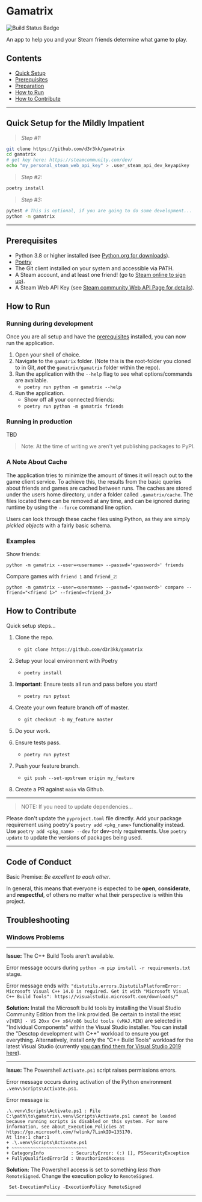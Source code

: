 # Gamatrix

![Build Status Badge](https://github.com/d3r3kk/gamatrix/workflows/CI/badge.svg)

An app to help you and your Steam friends determine what game to play.

## Contents

- [Quick Setup](#quick-setup-for-the-mildly-impatient)
- [Prerequisites](#prerequisites)
- [Preparation](#preparation)
- [How to Run](#how-to-run)
- [How to Contribute](#how-to-contribute)

---

## Quick Setup for the Mildly Impatient

> _Step #1:_

```bash
git clone https://github.com/d3r3kk/gamatrix
cd gamatrix
# get key here: https://steamcommunity.com/dev/
echo "my_personal_steam_web_api_key" > .user_steam_api_dev_keyapikey
```

> _Step #2:_

```bash
poetry install
```

> _Step #3:_

```bash
pytest # This is optional, if you are going to do some development...
python -m gamatrix
```

---

## Prerequisites

- Python 3.8 or higher installed (see [Python.org for downloads](https://www.python.org/downloads/)).
- [Poetry](https://python-poetry.org/)
- The Git client installed on your system and accessible via PATH.
- A Steam account, and at least one friend! (go to [Steam online to sign up](https://steampowered.com/)).
- A Steam Web API Key (see [Steam community Web API Page for details](https://steamcommunity.com/dev/apikey)).

## How to Run

### Running during development

Once you are all setup and have the [prerequisites](#prerequisites) installed, you can
now run the application.

1. Open your shell of choice.
1. Navigate to the `gamatrix` folder. (Note this is the root-folder you cloned to in
Git, **_not_** the `gamatrix/gamatrix` folder within the repo).
1. Run the application with the `--help` flag to see what options/commands are available.
    - `poetry run python -m gamatrix --help`
1. Run the application.
    - Show off all your connected friends:
    - `poetry run python -m gamatrix friends`

### Running in production

TBD

> Note: At the time of writing we aren't yet publishing packages to PyPI.

### A Note About Cache

The application tries to minimize the amount of times it will reach out to the game
client service. To achieve this, the results from the basic queries about friends and
games are cached between runs. The caches are stored under the users home directory,
under a folder called `.gamatrix/cache`. The files located there can be removed at any
time, and can be ignored during runtime by using the `--force` command line option.

Users can look through these cache files using Python, as they are simply _pickled
objects_ with a fairly basic schema.

### Examples

Show friends:

`python -m gamatrix --user=<username> --passwd='<password>' friends`

Compare games with `friend 1` and `friend_2`:

`python -m gamatrix --user=<username> --passwd='<password>' compare --friend="<friend 1>" --friend=<friend_2>`

## How to Contribute

Quick setup steps...

1. Clone the repo.

    - `git clone https://github.com/d3r3kk/gamatrix`

1. Setup your local environment with Poetry

    - `poetry install`

1. **Important**: Ensure tests all run and pass before you start!

    - `poetry run pytest`

1. Create your own feature branch off of master.

    - `git checkout -b my_feature master`

1. Do your work.
1. Ensure tests pass.

    - `poetry run pytest`

1. Push your feature branch.

    - `git push --set-upstream origin my_feature`

1. Create a PR against `main` via Github.

---

> NOTE: If you need to update dependencies...

Please don't update the `pyproject.toml` file directly. Add your package requirement using
poetry's `poetry add <pkg_name>` functionality instead. Use
`poetry add <pkg_name> --dev` for dev-only requirements. Use `poetry update` to update the
versions of packages being used.

---

## Code of Conduct

Basic Premise: _Be excellent to each other_.

In general, this means that everyone is expected to be **open**, **considerate**, and
**respectful**, of others no matter what their perspective is within this project.

## Troubleshooting

### Windows Problems

---

**Issue:** The C++ Build Tools aren't available.

Error message occurs during `python -m pip install -r requirements.txt` stage.

Error message ends with:
`"distutils.errors.DistutilsPlatformError: Microsoft Visual C++ 14.0 is required. Get it with "Microsoft Visual C++ Build Tools": https://visualstudio.microsoft.com/downloads/"`

**Solution:** Install the Microsoft build tools by installing the Visual Studio Community Edition from the link provided. Be certain to install the `MSVC v[VER] - VS 20xx C++ x64/x86 build tools (vMAJ.MIN)` are selected in "Individual Components" within the Visual Studio installer. You can install the "Desctop development with C++" workload to ensure you get everything. Alternatively, install only the "C++ Build Tools" workload for the latest Visual Studio (currently [you can find them for Visual Studio 2019 here](https://visualstudio.microsoft.com/downloads/#build-tools-for-visual-studio-2019)).

---

**Issue:** The Powershell `Activate.ps1` script raises permissions errors.

Error message occurs during activation of the Python environment `.venv\Scripts\Activate.ps1`.

Error message is:

```pwsh
.\.venv\Scripts\Activate.ps1 : File C:\path\to\gamatrix\.venv\Scripts\Activate.ps1 cannot be loaded because running scripts is disabled on this system. For more information, see about_Execution_Policies at https://go.microsoft.com/fwlink/?LinkID=135170.
At line:1 char:1
+ .\.venv\Scripts\Activate.ps1
+ ~~~~~~~~~~~~~~~~~~~~~~~~~~~~
+ CategoryInfo          : SecurityError: (:) [], PSSecurityException
+ FullyQualifiedErrorId : UnauthorizedAccess
```

**Solution:** The Powershell access is set to something _less than_ `RemoteSigned`. Change the execution
policy to `RemoteSigned`.

```pwsh
 Set-ExecutionPolicy -ExecutionPolicy RemoteSigned
 ```

---
